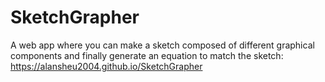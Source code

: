 # SketchGrapher
A web app where you can make a sketch composed of different graphical components and finally generate an equation to match the sketch: https://alansheu2004.github.io/SketchGrapher
